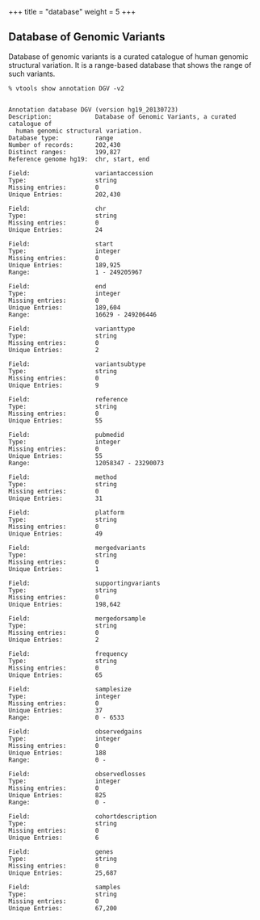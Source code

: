 
+++
title = "database"
weight = 5
+++



## Database of Genomic Variants


Database of genomic variants is a curated catalogue of human genomic structural variation. It is a range-based database that shows the range of such variants. 



    % vtools show annotation DGV -v2
    

    Annotation database DGV (version hg19_20130723)
    Description:            Database of Genomic Variants, a curated catalogue of
      human genomic structural variation.
    Database type:          range
    Number of records:      202,430
    Distinct ranges:        199,827
    Reference genome hg19:  chr, start, end
    
    Field:                  variantaccession
    Type:                   string
    Missing entries:        0
    Unique Entries:         202,430
    
    Field:                  chr
    Type:                   string
    Missing entries:        0
    Unique Entries:         24
    
    Field:                  start
    Type:                   integer
    Missing entries:        0
    Unique Entries:         189,925
    Range:                  1 - 249205967
    
    Field:                  end
    Type:                   integer
    Missing entries:        0
    Unique Entries:         189,604
    Range:                  16629 - 249206446
    
    Field:                  varianttype
    Type:                   string
    Missing entries:        0
    Unique Entries:         2
    
    Field:                  variantsubtype
    Type:                   string
    Missing entries:        0
    Unique Entries:         9
    
    Field:                  reference
    Type:                   string
    Missing entries:        0
    Unique Entries:         55
    
    Field:                  pubmedid
    Type:                   integer
    Missing entries:        0
    Unique Entries:         55
    Range:                  12058347 - 23290073
    
    Field:                  method
    Type:                   string
    Missing entries:        0
    Unique Entries:         31
    
    Field:                  platform
    Type:                   string
    Missing entries:        0
    Unique Entries:         49
    
    Field:                  mergedvariants
    Type:                   string
    Missing entries:        0
    Unique Entries:         1
    
    Field:                  supportingvariants
    Type:                   string
    Missing entries:        0
    Unique Entries:         198,642
    
    Field:                  mergedorsample
    Type:                   string
    Missing entries:        0
    Unique Entries:         2
    
    Field:                  frequency
    Type:                   string
    Missing entries:        0
    Unique Entries:         65
    
    Field:                  samplesize
    Type:                   integer
    Missing entries:        0
    Unique Entries:         37
    Range:                  0 - 6533
    
    Field:                  observedgains
    Type:                   integer
    Missing entries:        0
    Unique Entries:         188
    Range:                  0 -
    
    Field:                  observedlosses
    Type:                   integer
    Missing entries:        0
    Unique Entries:         825
    Range:                  0 -
    
    Field:                  cohortdescription
    Type:                   string
    Missing entries:        0
    Unique Entries:         6
    
    Field:                  genes
    Type:                   string
    Missing entries:        0
    Unique Entries:         25,687
    
    Field:                  samples
    Type:                   string
    Missing entries:        0
    Unique Entries:         67,200